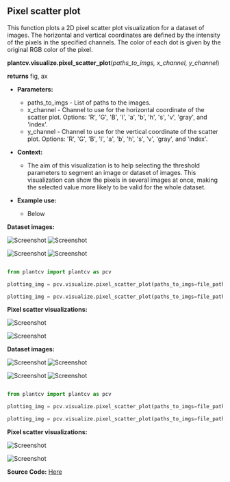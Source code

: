## Pixel scatter plot

This function plots a 2D pixel scatter plot visualization for a dataset of images. The horizontal and vertical coordinates are defined by the intensity of the pixels in the specified channels. The color of each dot is given by the original RGB color of the pixel.

**plantcv.visualize.pixel_scatter_plot**(*paths_to_imgs, x_channel, y_channel*)

**returns** fig, ax

- **Parameters:**
    - paths_to_imgs   - List of paths to the images.
    - x_channel       - Channel to use for the horizontal coordinate of the scatter plot.
    Options:  'R', 'G', 'B', 'l', 'a', 'b', 'h', 's', 'v', 'gray', and 'index'.
    - y_channel       - Channel to use for the vertical coordinate of the scatter plot.
    Options:  'R', 'G', 'B', 'l', 'a', 'b', 'h', 's', 'v', 'gray', and 'index'.


- **Context:**
    - The aim of this visualization is to help selecting the threshold parameters to segment an image or dataset of
      images. This visualization can show the pixels in several images at once, making the selected value more
      likely to be valid for the whole dataset.


- **Example use:**
    - Below

**Dataset images:**

![Screenshot](img/documentation_images/visualize_pixel_scatter_vis/10.9.1.31_pos-153-001-004_2019-10-31-13-05_1.png)
![Screenshot](img/documentation_images/visualize_pixel_scatter_vis/10.9.1.31_pos-153-001-004_2019-10-31-13-05_2.png)

![Screenshot](img/documentation_images/visualize_pixel_scatter_vis/10.9.1.31_pos-153-001-004_2019-10-31-13-05_3.png)
![Screenshot](img/documentation_images/visualize_pixel_scatter_vis/10.9.1.31_pos-153-001-004_2019-10-31-13-05_4.png)



```python

from plantcv import plantcv as pcv

plotting_img = pcv.visualize.pixel_scatter_plot(paths_to_imgs=file_paths, x_channel='index', y_channel='G')

plotting_img = pcv.visualize.pixel_scatter_plot(paths_to_imgs=file_paths, x_channel='index', y_channel='s')

```

**Pixel scatter visualizations:**

![Screenshot](img/documentation_images/visualize_pixel_scatter_vis/pixel_scatter_G.png)

![Screenshot](img/documentation_images/visualize_pixel_scatter_vis/pixel_scatter_s.png)

**Dataset images:**

![Screenshot](img/documentation_images/visualize_pixel_scatter_vis/VIS_TV_z500_h2_g0_e100_167692_0_m.png)
![Screenshot](img/documentation_images/visualize_pixel_scatter_vis/VIS_TV_z500_h2_g0_e100_163228_0_m.png)

![Screenshot](img/documentation_images/visualize_pixel_scatter_vis/VIS_TV_z500_h2_g0_e100_163174_0_m.png)
![Screenshot](img/documentation_images/visualize_pixel_scatter_vis/VIS_TV_z500_h2_g0_e100_163042_0_m.png)

```python

from plantcv import plantcv as pcv

plotting_img = pcv.visualize.pixel_scatter_plot(paths_to_imgs=file_paths, x_channel='b', y_channel='a')

plotting_img = pcv.visualize.pixel_scatter_plot(paths_to_imgs=file_paths, x_channel='G', y_channel='b')

```

**Pixel scatter visualizations:**

![Screenshot](img/documentation_images/visualize_pixel_scatter_vis/brassica_pixel_scatter_ba.png)

![Screenshot](img/documentation_images/visualize_pixel_scatter_vis/brassica_pixel_scatter_Gb.png)



**Source Code:** [Here](https://github.com/danforthcenter/plantcv/blob/master/plantcv/plantcv/visualize/pixel_scatter_vis.py)

